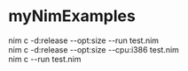 # myNimExamples
nim c -d:release --opt:size --run test.nim  
nim c -d:release --opt:size --cpu:i386 test.nim  
nim c --run test.nim  
